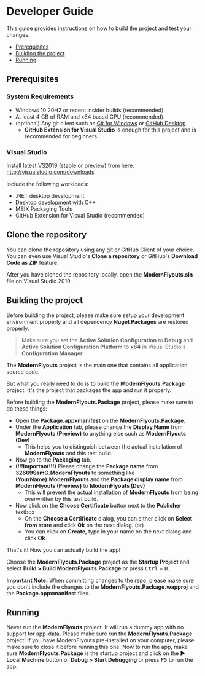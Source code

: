 ﻿# Developer Guide

This guide provides instructions on how to build the project and test your changes.

* [Prerequisites](#prerequisites)
* [Building the project](#building-the-project)
* [Running](#running)

## Prerequisites

### System Requirements

- Windows 10 20H2 or recent insider builds (recommended).
- At least 4 GB of RAM and x64 based CPU (recommended).
- (optional) Any git client such as [Git for Windows](https://git-scm.com/download/win) or [GitHub Desktop](https://desktop.github.com/).
   - **GitHub Extension for Visual Studio** is enough for this project and is recommended for beginners.

### Visual Studio

Install latest VS2019 (stable or preview) from here: http://visualstudio.com/downloads

Include the following workloads:
- .NET desktop development
- Desktop development with C++
- MSIX Packaging Tools
- GitHub Extension for Visual Studio (recommended)

## Clone the repository

You can clone the repository using any git or GitHub Client of your choice.
You can even use Visual Studio's **Clone a repository** or GitHub's **Download Code as ZIP** feature.

After you have cloned the repository locally, open the **ModernFlyouts.sln** file on Visual Studio 2019.

## Building the project

Before building the project, please make sure setup your development environment properly and all dependency **Nuget Packages** are restored properly.

> Make sure you set the **Active Solution Configuration** to **Debug** and **Active Solution Configuration Platform** to **x64** in Visual Studio's **Configuration Manager**.

The **ModernFlyouts** project is the main one that contains all application source code.

But what you really need to do is to build the **ModernFlyouts.Package** project. It's the project that packages the app and run it properly.

Before building the **ModernFlyouts.Package** project, please make sure to do these things:

- Open the **Package.appxmanifest** on the **ModernFlyouts.Package**.
- Under the **Application** tab, please change the **Display Name** from **ModernFlyouts (Preview)** to anything else such as **ModernFlyouts (Dev)**
    - This helps you to distinguish between the actual installation of **ModernFlyouts** and this test build.
- Now go to the **Packaging** tab.
- **(!!!Important!!!)** Please change the **Package name** from **32669SamG.ModernFlyouts** to something like **(YourName).ModernFlyouts** and the **Package display name** from **ModernFlyouts (Preview)** to **ModernFlyouts (Dev)**
    - This will prevent the actual installation of **ModernFlyouts** from being overwritten by this test build.
- Now click on the **Choose Certificate** button next to the **Publisher** textbox
    - On the **Choose a Certificate** dialog, you can either click on **Select from store** and click **Ok** on the next dialog. (or)
    - You can click on **Create**, type in your name on the next dialog and click **Ok**.

That's it! Now you can actually build the app!

Choose the **ModernFlyouts.Package** project as the **Startup Project** and select **Build > Build ModernFlyouts.Package** or press <kbd>Ctrl</kbd> + <kbd>B</kbd>.

**Important Note:** When committing changes to the repo, please make sure you don't include the changes to the **ModernFlyouts.Package.wapproj** and the **Package.appxmanifest** files.

## Running

Never run the **ModernFlyouts** project. It will run a dummy app with no support for app-data.
Please make sure run the **ModernFlyouts.Package** project! If you have ModernFlyouts pre-installed on your computer, please make sure to close it before running this one.
Now to run the app, make sure **ModernFlyouts.Package** is the startup project and click on the **▶ Local Machine** button or **Debug > Start Debugging** or press <kbd>F5</kbd> to run the app.
